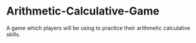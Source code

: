 # Arithmetic-Calculative-Game
A game which players will be using to practice their arithmetic calculative skills.
